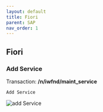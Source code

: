 ```yaml
---
layout: default
title: Fiori
parent: SAP
nav_order: 1
---
```


## Fiori

### Add Service

Transaction: **/n/iwfnd/maint_service**

`Add Service`

![add Service](../../assets/fiori_add_service.png)
